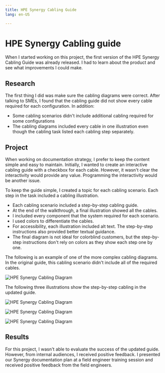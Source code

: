 ```yaml
---
title: HPE Synergy Cabling Guide
lang: en-US

---
```



# HPE Synergy Cabling guide

When I started working on this project, the first version of the HPE Synergy Cabling Guide was already released. I had to learn about the product and see what improvements I could make.

## Research

The first thing I did was make sure the cabling diagrams were correct. After talking to SMEs, I found that the cabling guide did not show every cable required for each configuration. In addition:

* Some cabling scenarios didn't include additional cabling required for some configurations
* The cabling diagrams included every cable in one illustration even though the cabling task listed each cabling step separately.

## Project

When working on documentation strategy, I prefer to keep the content simple and easy to maintain. Initially, I wanted to create an interactive cabling guide with a checkbox for each cable. However, it wasn't clear the interactivity would provide any value. Programming the interactivity would be another issue.

To keep the guide simple, I created a topic for each cabling scenario. Each step in the task included a cabling illustration.

* Each cabling scenario included a step-by-step cabling guide.
* At the end of the walkthrough, a final illustration showed all the cables.
* I included every component that the system required for each scenario.
* I used colors to differentiate the cables.
* For accessibility, each illustration included alt text. The step-by-step instructions also provided better textual guidance.
* The final diagram is not ideal for colorblind customers, but the step-by-step instructions don't rely on colors as they show each step one by one.

The following is an example of one of the more complex cabling diagrams. In the original guide, this cabling scenario didn't include all of the required cables.

![HPE Synergy Cabling Diagram](https://chriskpeterson.github.io/vuepress2/public/synergy-cabling/image-streamer-five-frame.png)

The following three illustrations show the step-by-step cabling in the updated guide.

![HPE Synergy Cabling Diagram](https://chriskpeterson.github.io/vuepress2/public/synergy-cabling/synergy-3-frame-link-port-cabling.png)

![HPE Synergy Cabling Diagram](https://chriskpeterson.github.io/vuepress2/public/synergy-cabling/synergy-3-frame-mgmt-port-cabling.png)

![HPE Synergy Cabling Diagram](https://chriskpeterson.github.io/vuepress2/public/synergy-cabling/synergy-3-frame-all-cables.png)

## Results
For this project, I wasn't able to evaluate the success of the updated guide. However, from internal audiences, I received positive feedback. I presented our Synergy documentation plan at a field engineer training session and received positive feedback from the field engineers.
